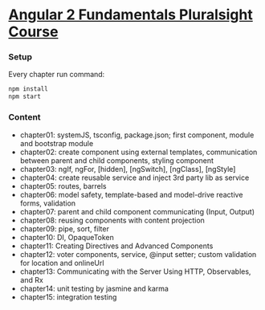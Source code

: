 # [Angular 2 Fundamentals Pluralsight Course](http://app.pluralsight.com/courses/angular-fundamentals)

### Setup

Every chapter run command:

```bash
npm install
npm start
```

### Content

- chapter01: systemJS, tsconfig, package.json; first component, module and bootstrap module
- chapter02: create component using external templates, communication between parent and child components, styling component
- chapter03: ngIf, ngFor, [hidden], [ngSwitch], [ngClass], [ngStyle]
- chapter04: create reusable service and inject 3rd party lib as service
- chapter05: routes, barrels
- chapter06: model safety, template-based and model-drive reactive forms, validation
- chapter07: parent and child component communicating (Input, Output)
- chapter08: reusing components with content projection
- chapter09: pipe, sort, filter
- chapter10: DI, OpaqueToken
- chapter11: Creating Directives and Advanced Components
- chapter12: voter components, service, @input setter; custom validation for location and onlineUrl
- chapter13: Communicating with the Server Using HTTP, Observables, and Rx
- chapter14: unit testing by jasmine and karma
- chapter15: integration testing
